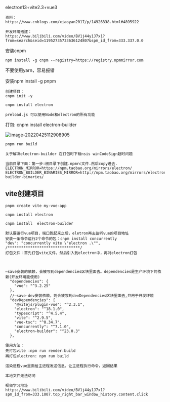 electron13+vite2.3+vue3	

```
资料：
https://www.cnblogs.com/xiaoyan2017/p/14926338.html#4895922

开发环境搭建：
https://www.bilibili.com/video/BV1j44y1J7x1?from=search&seid=11952735733636124807&spm_id_from=333.337.0.0
```

安装cnpm

```
npm install -g cnpm --registry=https://registry.npmmirror.com
```

不要使用yarn，容易报错

安装npm install -g pnpm

```
创建项目：
cnpm init -y

cnpm install electron

preload.js 可以使用Node和electron的所有功能

```

打包: cnpm install  electron-builder

![image-20220425112908905](C:\Users\Administrator\AppData\Roaming\Typora\typora-user-images\image-20220425112908905.png)

```
pnpm run build

```

```
关于解决electron-builder 在打包时下载nsis winCodeSign超时问题

当前目录下面：第一步:根目录下创建.npmrc文件.然后copy进去.
ELECTRON_MIRROR=https://npm.taobao.org/mirrors/electron/
ELECTRON_BUILDER_BINARIES_MIRROR=http://npm.taobao.org/mirrors/electron-builder-binaries/
```

## vite创建项目

```
pnpm create vite my-vue-app

cnpm install electron

cnpm install  electron-builder

默认要运行vue项目，端口跑起来之后，eletron再去监听vue的项目地址
安装一条命令运行2个命令的包：cnpm install concurrently
"dev": "concurrently vite \"electron .\"",
/********************************/
打包文件：首先打包vite文件，然后引入到electron中，再对electron打包



–save安装的依赖，会被写到dependencies区块里面去。dependencies是生产环境下的依赖(开发环境能使用)
  "dependencies": {
    "vue": "^3.2.25"
  },
  //–save-dev安装依赖，则会被写到devDependencies区块里面去,只用于开发环境
  "devDependencies": {
    "@vitejs/plugin-vue": "^2.3.1",
    "electron": "^18.1.0",
    "typescript": "^4.5.4",
    "vite": "^2.9.5",
    "vue-tsc": "^0.34.7",
    "concurrently": "^7.1.0",
    "electron-builder": "^23.0.3"
  },

使用方法：
先打包vite :npm run render:build
再打包electron: npm run build
```

```
渲染进程vue里面给主进程发送信息，让主进程执行命令，返回结果
```

```
本地文件无法访问
```

```
视频学习地址
https://www.bilibili.com/video/BV1j44y1J7x1?spm_id_from=333.1007.top_right_bar_window_history.content.click
```

